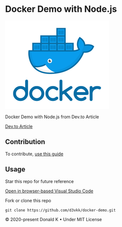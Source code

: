 # Docker Demo with Node.js

![Docker Logo](https://github.com/d3vkk/docker-demo/blob/master/docker-logo.png)

Docker Demo with Node.js from Dev.to Article

[Dev.to Article](https://dev.to/akanksha_9560/docker-for-frontend-developers-1dk5)

## Contribution

To contribute, [use this guide](https://github.com/d3vkk/open-source/blob/master/CONTRIBUTING.md)

## Usage

Star this repo for future reference

[Open in browser-based Visual Studio Code](https://vscode.dev/github/d3vkk/docker-demo)

Fork or clone this repo
```
git clone https://github.com/d3vkk/docker-demo.git
```

© 2020-present Donald K • Under MIT License

